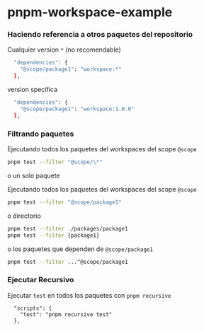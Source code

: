 # pnpm-workspace-example

### Haciendo referencia a otros paquetes del repositorio

Cualquier version `*` (no recomendable)

```bash
  "dependencies": {
    "@scope/package1": "workspace:*"
  },
```

version specifica

```bash
  "dependencies": {
    "@scope/package1": "workspace:1.0.0"
  },
```

### Filtrando paquetes

Ejecutando todos los paquetes del workspaces del scope `@scope`

```bash
pnpm test --filter "@scope/\*"
```

o un solo paquete

Ejecutando todos los paquetes del workspaces del scope `@scope`

```bash
pnpm test --filter "@scope/package1"
```

o directorio

```bash
pnpm test --filter ./packages/package1
pnpm test --filter {package1}
```

o los paquetes que dependen de `@scope/package1`

```bash
pnpm test --filter ...^@scope/package1
```

### Ejecutar Recursivo

Ejecutar `test` en todos los paquetes con `pnpm recursive`

```
  "scripts": {
    "test": "pnpm recursive test"
  },
```
